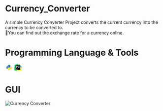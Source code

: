 # Currency_Converter
A simple Currency Converter Project converts the current currency into the currency to be converted to. <br>
📍You can find out the exchange rate for a currency online.

# Programming Language & Tools
[<code><img height="25" src="https://github.com/github/explore/blob/main/topics/python/python.png"></code>](https://www.python.org/)
[<code><img height="25" src="https://github.com/github/explore/blob/main/topics/pycharm/pycharm.png"></code>](https://www.jetbrains.com/pycharm/)

# GUI
<img width="286" alt="Currency Converter" src="https://user-images.githubusercontent.com/100073823/184247905-0c59746a-bd63-4b92-bf2e-483d4f4f541d.png">
